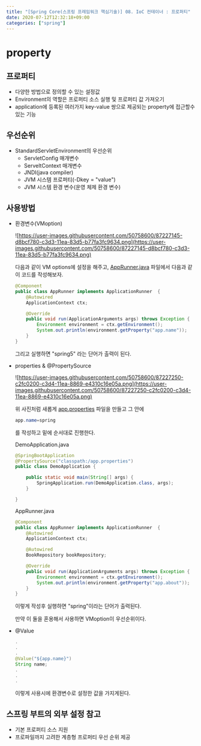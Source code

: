 ```yaml
---
title: "[Spring Core(스프링 프레임워크 핵심기술)] 08. IoC 컨테이너 : 프로퍼티"
date: 2020-07-12T12:32:18+09:00
categories: ["spring"]
---
```

# property

## 프로퍼티

- 다양한 방법으로 정의할 수 있는 설정값
- Environment의 역할은 프로퍼티 소스 실행 및 프로퍼티 값 가져오기
- application에 등록된 여러가지 key-value 쌍으로 제공되는 property에 접근할수 있는 기능

## 우선순위

- StandardServletEnvironment의 우선순위
    - ServletConfig 매개변수
    - ServeltContext 매개변수
    - JNDI(java compiler)
    - JVM 시스템 프로퍼티(-Dkey = "value")
    - JVM 시스템 환경 변수(운영 체제 환경 변수)

## 사용방법

- 환경변수(VMoption)

    ![https://user-images.githubusercontent.com/50758600/87227145-d8bcf780-c3d3-11ea-83d5-b77fa3fc9634.png](https://user-images.githubusercontent.com/50758600/87227145-d8bcf780-c3d3-11ea-83d5-b77fa3fc9634.png)

    다음과 같이 VM options에 설정을 해주고, [AppRunner.java](http://apprunner.java) 파일에서 다음과 같이 코드를 작성해보자.

    ```java
    @Component
    public class AppRunner implements ApplicationRunner  {
        @Autowired
        ApplicationContext ctx;

        @Override
        public void run(ApplicationArguments args) throws Exception {
            Environment environment = ctx.getEnvironment();
            System.out.println(environment.getProperty("app.name"));
        }
    }
    ```

    그리고 실행하면 "spring5" 라는 단어가 출력이 된다.

- properties & @PropertySource

    ![https://user-images.githubusercontent.com/50758600/87227250-c2fc0200-c3d4-11ea-8869-e4310c16e05a.png](https://user-images.githubusercontent.com/50758600/87227250-c2fc0200-c3d4-11ea-8869-e4310c16e05a.png)

    위 사진처럼 새롭게 [app.properties](http://app.properties) 파일을 만들고 그 안에

    ```java
    app.name=spring
    ```

    를 작성하고 밑에 순서대로 진행한다.

    DemoApplication.java

    ```java
    @SpringBootApplication
    @PropertySource("classpath:/app.properties")
    public class DemoApplication {

        public static void main(String[] args) {
            SpringApplication.run(DemoApplication.class, args);
        }

    }
    ```

    AppRunner.java

    ```java
    @Component
    public class AppRunner implements ApplicationRunner  {
        @Autowired
        ApplicationContext ctx;

        @Autowired
        BookRepository bookRepository;

        @Override
        public void run(ApplicationArguments args) throws Exception {
            Environment environment = ctx.getEnvironment();
            System.out.println(environment.getProperty("app.about"));
        }
    }
    ```

    이렇게 작성후 실행하면 "spring"이라는 단어가 출력된다.

    만약 이 둘을 혼용해서 사용하면 VMoption이 우선순위이다.

- @Value

    ```java
    .
    .
    .
    @Value("${app.name}")
    String name;
    .
    .
    .
    ```

    이렇게 사용시에 환경변수로 설정한 값을 가지게된다.

## 스프링 부트의 외부 설정 참고

- 기본 프로퍼티 소스 지원
- 프로파일까지 고려한 계층형 프로퍼티 우선 순위 제공
